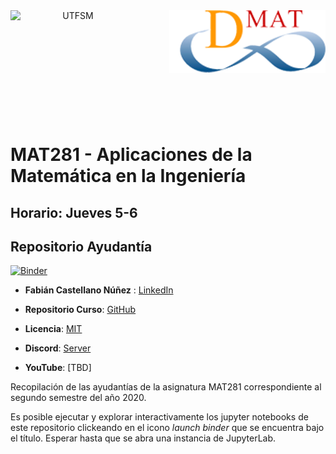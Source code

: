 <header>
<img src="https://upload.wikimedia.org/wikipedia/commons/4/47/Logo_UTFSM.png" width=200 alt="UTFSM" align="left"/>
<img src="./images/dmat.png" alt="DMAT" align="right"/>
</header>
</br></br></br></br></br>

</br>
</br>

# MAT281 - Aplicaciones de la Matemática en la Ingeniería

## Horario: Jueves 5-6

## Repositorio Ayudantía


[![Binder](https://mybinder.org/badge_logo.svg)](https://mybinder.org/v2/gh/FabianCastellano/Ayu_MAT281/master)

* __Fabián Castellano Núñez__ : [LinkedIn](https://www.linkedin.com/in/fabi%C3%A1n-castellano-n%C3%BA%C3%B1ez-3968a9149)

* __Repositorio Curso__: [GitHub](https://aoguedao.github.io/mat281_2020S2/lessons/M1L01_about_mat281.html#programa-del-curso-tentativo)

* __Licencia__: [MIT](./LICENCE.md)

* __Discord__: [Server](https://discord.gg/BzkAQdV)

* __YouTube__: [TBD]

Recopilación de las ayudantías de la asignatura MAT281 correspondiente al segundo semestre del año 2020.

Es posible ejecutar y explorar interactivamente los jupyter notebooks de este repositorio clickeando en el icono _launch binder_ que se encuentra bajo el título. Esperar hasta que se abra una instancia de JupyterLab.

